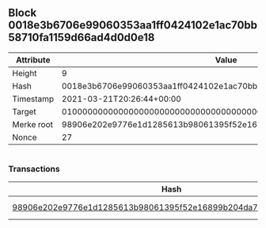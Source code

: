 ## Block 0018e3b6706e99060353aa1ff0424102e1ac70bb58710fa1159d66ad4d0d0e18

Attribute | Value
--- | ---
Height | 9
Hash | 0018e3b6706e99060353aa1ff0424102e1ac70bb58710fa1159d66ad4d0d0e18
Timestamp | 2021-03-21T20:26:44+00:00
Target | 0100000000000000000000000000000000000000000000000000000000000000
Merke root | 98906e202e9776e1d1285613b98061395f52e16899b204da7468be133f9b428c
Nonce | 27

```

```

### Transactions

Hash | Amount
--- | ---
[98906e202e9776e1d1285613b98061395f52e16899b204da7468be133f9b428c](98906e202e9776e1d1285613b98061395f52e16899b204da7468be133f9b428c.md) | 10.00000000 SKEPTI 
